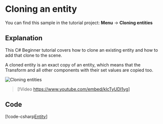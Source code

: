 # Cloning an entity
You can find this sample in the tutorial project: **Menu** &rarr; **Cloning entities**

## Explanation
This C# Beginner tutorial covers how to clone an existing entity and how to add that clone to the scene.

A cloned entity is an exact copy of an entity, which means that the Transform and all other components with their set values are copied too.

![Cloning entities](media/cloning-entities.webp)

> [!Video https://www.youtube.com/embed/klcTyUDI1yg]

## Code
[!code-csharp[Entity](../../../../stride/samples/Tutorials/CSharpBeginner/CSharpBeginner/CSharpBeginner.Game/Code/CloneEntityDemo.cs)]
